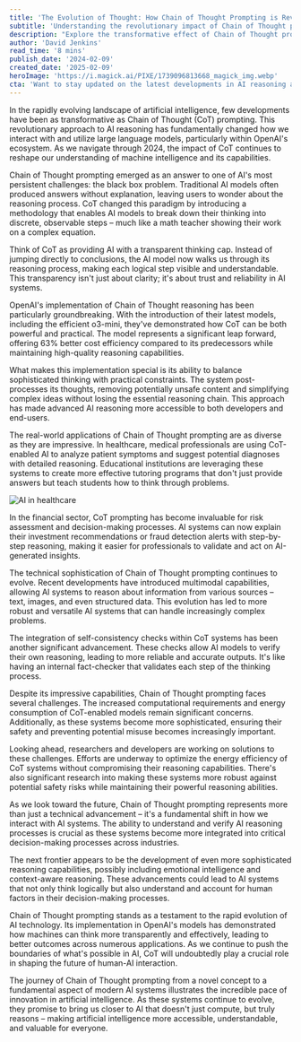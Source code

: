 ```yaml
---
title: 'The Evolution of Thought: How Chain of Thought Prompting is Revolutionizing AI Models'
subtitle: 'Understanding the revolutionary impact of Chain of Thought prompting on modern AI systems'
description: "Explore the transformative effect of Chain of Thought prompting on AI models, reshaping understanding and trust in machine intelligence. Discover applications across sectors and the future of AI reasoning."
author: 'David Jenkins'
read_time: '8 mins'
publish_date: '2024-02-09'
created_date: '2025-02-09'
heroImage: 'https://i.magick.ai/PIXE/1739096813668_magick_img.webp'
cta: 'Want to stay updated on the latest developments in AI reasoning and Chain of Thought technology? Follow us on LinkedIn for expert insights and analysis that will keep you at the forefront of AI innovation!'
---
```


In the rapidly evolving landscape of artificial intelligence, few developments have been as transformative as Chain of Thought (CoT) prompting. This revolutionary approach to AI reasoning has fundamentally changed how we interact with and utilize large language models, particularly within OpenAI's ecosystem. As we navigate through 2024, the impact of CoT continues to reshape our understanding of machine intelligence and its capabilities.

Chain of Thought prompting emerged as an answer to one of AI's most persistent challenges: the black box problem. Traditional AI models often produced answers without explanation, leaving users to wonder about the reasoning process. CoT changed this paradigm by introducing a methodology that enables AI models to break down their thinking into discrete, observable steps – much like a math teacher showing their work on a complex equation.

Think of CoT as providing AI with a transparent thinking cap. Instead of jumping directly to conclusions, the AI model now walks us through its reasoning process, making each logical step visible and understandable. This transparency isn't just about clarity; it's about trust and reliability in AI systems.

OpenAI's implementation of Chain of Thought reasoning has been particularly groundbreaking. With the introduction of their latest models, including the efficient o3-mini, they've demonstrated how CoT can be both powerful and practical. The model represents a significant leap forward, offering 63% better cost efficiency compared to its predecessors while maintaining high-quality reasoning capabilities.

What makes this implementation special is its ability to balance sophisticated thinking with practical constraints. The system post-processes its thoughts, removing potentially unsafe content and simplifying complex ideas without losing the essential reasoning chain. This approach has made advanced AI reasoning more accessible to both developers and end-users.

The real-world applications of Chain of Thought prompting are as diverse as they are impressive. In healthcare, medical professionals are using CoT-enabled AI to analyze patient symptoms and suggest potential diagnoses with detailed reasoning. Educational institutions are leveraging these systems to create more effective tutoring programs that don't just provide answers but teach students how to think through problems.

![AI in healthcare](https://i.magick.ai/PIXE/1738406181100_magick_img.webp)

In the financial sector, CoT prompting has become invaluable for risk assessment and decision-making processes. AI systems can now explain their investment recommendations or fraud detection alerts with step-by-step reasoning, making it easier for professionals to validate and act on AI-generated insights.

The technical sophistication of Chain of Thought prompting continues to evolve. Recent developments have introduced multimodal capabilities, allowing AI systems to reason about information from various sources – text, images, and even structured data. This evolution has led to more robust and versatile AI systems that can handle increasingly complex problems.

The integration of self-consistency checks within CoT systems has been another significant advancement. These checks allow AI models to verify their own reasoning, leading to more reliable and accurate outputs. It's like having an internal fact-checker that validates each step of the thinking process.

Despite its impressive capabilities, Chain of Thought prompting faces several challenges. The increased computational requirements and energy consumption of CoT-enabled models remain significant concerns. Additionally, as these systems become more sophisticated, ensuring their safety and preventing potential misuse becomes increasingly important.

Looking ahead, researchers and developers are working on solutions to these challenges. Efforts are underway to optimize the energy efficiency of CoT systems without compromising their reasoning capabilities. There's also significant research into making these systems more robust against potential safety risks while maintaining their powerful reasoning abilities.

As we look toward the future, Chain of Thought prompting represents more than just a technical advancement – it's a fundamental shift in how we interact with AI systems. The ability to understand and verify AI reasoning processes is crucial as these systems become more integrated into critical decision-making processes across industries.

The next frontier appears to be the development of even more sophisticated reasoning capabilities, possibly including emotional intelligence and context-aware reasoning. These advancements could lead to AI systems that not only think logically but also understand and account for human factors in their decision-making processes.

Chain of Thought prompting stands as a testament to the rapid evolution of AI technology. Its implementation in OpenAI's models has demonstrated how machines can think more transparently and effectively, leading to better outcomes across numerous applications. As we continue to push the boundaries of what's possible in AI, CoT will undoubtedly play a crucial role in shaping the future of human-AI interaction.

The journey of Chain of Thought prompting from a novel concept to a fundamental aspect of modern AI systems illustrates the incredible pace of innovation in artificial intelligence. As these systems continue to evolve, they promise to bring us closer to AI that doesn't just compute, but truly reasons – making artificial intelligence more accessible, understandable, and valuable for everyone.